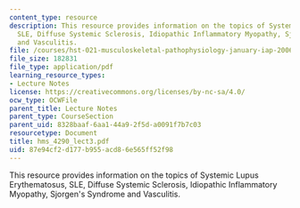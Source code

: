 ```yaml
---
content_type: resource
description: This resource provides information on the topics of Systemic Lupus Erythematosus,
  SLE, Diffuse Systemic Sclerosis, Idiopathic Inflammatory Myopathy, Sjorgen's Syndrome
  and Vasculitis.
file: /courses/hst-021-musculoskeletal-pathophysiology-january-iap-2006/87e94cf2d177b955acd86e565ff52f98_hms_4290_lect3.pdf
file_size: 182831
file_type: application/pdf
learning_resource_types:
- Lecture Notes
license: https://creativecommons.org/licenses/by-nc-sa/4.0/
ocw_type: OCWFile
parent_title: Lecture Notes
parent_type: CourseSection
parent_uid: 8328baaf-6aa1-44a9-2f5d-a0091f7b7c03
resourcetype: Document
title: hms_4290_lect3.pdf
uid: 87e94cf2-d177-b955-acd8-6e565ff52f98
---
```

This resource provides information on the topics of Systemic Lupus Erythematosus, SLE, Diffuse Systemic Sclerosis, Idiopathic Inflammatory Myopathy, Sjorgen's Syndrome and Vasculitis.